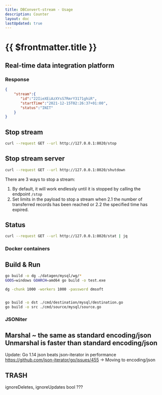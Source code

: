 ```yaml
---
title: DBConvert-stream - Usage
description: Counter
layout: doc
lastUpdated: true
---
```

# {{ $frontmatter.title }}


## Real-time data integration platform


### Response 

```JSON
{
	"stream":{
	   "id":"22IieXEiAzXYsS7RmrY3171ghiR",
	   "startTime":"2021-12-15T02:26:37+01:00",
	   "status":"INIT"
	}
}
```


## Stop stream
```sh
curl --request GET --url http://127.0.0.1:8020/stop
```


## Stop stream server
```bash
curl --request GET --url http://127.0.0.1:8020/shutdown
```


There are 3 ways to stop a stream:
1. By default, it will work endlessly until it is stopped by calling the endpoint ``/stop``
2. Set limits in the payload to stop a stream when
   2.1 the number of transferred records has been reached or
   2.2 the specified time has expired.


## Status

```bash
curl --request GET --url http://127.0.0.1:8020/stat | jq
```



### Docker containers


## Build & Run

```bash
go build -o dg ./datagen/mysql/wg/*   
GOOS=windows GOARCH=amd64 go build -o test.exe 

dg -chunk 1000 -workers 1000 -password dmsoft


go build -o dst ./cmd/destination/mysql/destination.go
go build -o src ./cmd/source/mysql/source.go
```


### JSONiter

Marshal ~ the same as standard encoding/json
Unmarshal is faster than standard encoding/json
--
Update: Go 1.14 json beats json-iterator in performance
https://github.com/json-iterator/go/issues/455 
 -> Moving to encoding/json

## TRASH
ignoreDeletes, ignoreUpdates bool ???